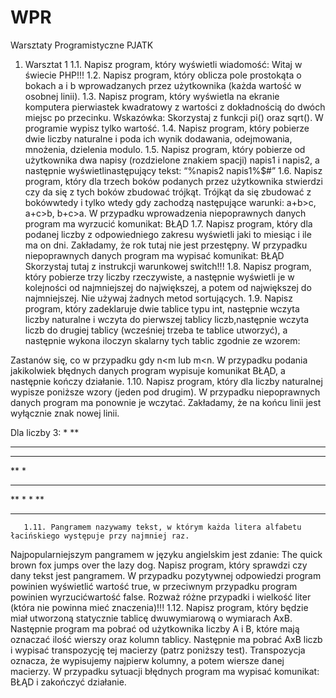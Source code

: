 # WPR
Warsztaty Programistyczne PJATK

1. Warsztat 1
       1.1. Napisz program, który wyświetli wiadomość: Witaj w świecie PHP!!!
       1.2. Napisz program, który oblicza pole prostokąta o bokach a i b wprowadzanych przez użytkownika (każda wartość w osobnej linii).
       1.3. Napisz program, który wyświetla na ekranie komputera pierwiastek kwadratowy z wartości z dokładnością do dwóch miejsc po przecinku. Wskazówka: Skorzystaj z funkcji pi() oraz sqrt(). W programie wypisz tylko wartość.
       1.4. Napisz program, który pobierze dwie liczby naturalne i poda ich wynik dodawania, odejmowania, mnożenia, dzielenia modulo.
       1.5. Napisz program, który pobierze od użytkownika dwa napisy (rozdzielone znakiem spacji) napis1 i napis2, a następnie wyświetlinastępujący tekst:
“%napis2 napis1%$#”
       1.6. Napisz program, który dla trzech boków podanych przez użytkownika stwierdzi czy da się z tych boków zbudować trójkąt.
Trójkąt da się zbudować z bokówwtedy i tylko wtedy gdy zachodzą następujące warunki: a+b>c, a+c>b, b+c>a.
W przypadku wprowadzenia niepoprawnych danych program ma wyrzucić komunikat: BŁĄD
       1.7. Napisz program, który dla podanej liczby z odpowiedniego zakresu wyświetli jaki to miesiąc i ile ma on dni.
Zakładamy, że rok tutaj nie jest przestępny.
W przypadku niepoprawnych danych program ma wypisać komunikat: BŁĄD
Skorzystaj tutaj z instrukcji warunkowej switch!!!
       1.8. Napisz program, który pobierze trzy liczby rzeczywiste, a następnie wyświetli je w kolejności od najmniejszej do największej, a potem od największej do najmniejszej.
Nie używaj żadnych metod sortujących.
       1.9. Napisz program, który zadeklaruje dwie tablice typu int, następnie wczyta liczby naturalne i wczyta do pierwszej tablicy liczb,następnie wczyta liczb do drugiej tablicy (wcześniej trzeba te tablice utworzyć), a następnie wykona
iloczyn skalarny tych tablic zgodnie ze wzorem:

Zastanów się, co w przypadku gdy n<m lub m<n.
W przypadku podania jakikolwiek błędnych danych program wypisuje komunikat BŁĄD, a następnie kończy działanie.
       1.10. Napisz program, który dla liczby naturalnej wypisze poniższe wzory (jeden pod drugim).
W przypadku niepoprawnych danych program ma ponownie je wczytać.
Zakładamy, że na końcu linii jest wyłącznie znak nowej linii.


Dla liczby 3:
*
**
***
***
**
*
***
**
 *
 *
**
***
       1.11. Pangramem nazywamy tekst, w którym każda litera alfabetu łacińskiego występuje przy najmniej raz.
Najpopularniejszym pangramem w języku angielskim jest zdanie: The quick brown fox jumps over the lazy dog.
Napisz program, który sprawdzi czy dany tekst jest pangramem.
W przypadku pozytywnej odpowiedzi program powinien wyświetlić wartość true, w przeciwnym przypadku program powinien wyrzucićwartość false.
Rozważ różne przypadki i wielkość liter (która nie powinna mieć znaczenia)!!!
       1.12. Napisz program, który będzie miał utworzoną statycznie tablicę dwuwymiarową o wymiarach AxB.
Następnie program ma pobrać od użytkownika liczby
A i B, które mają oznaczać ilość wierszy oraz kolumn tablicy.
Następnie ma pobrać AxB liczb i wypisać transpozycję tej macierzy (patrz poniższy test).
Transpozycja oznacza, że wypisujemy najpierw kolumny, a potem wiersze danej macierzy.
W przypadku sytuacji błędnych program ma wypisać komunikat: BŁĄD i zakończyć działanie.
